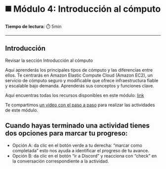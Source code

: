 # ◼️ Módulo 4: Introducción al cómputo

**Tiempo de lectura:** ⏱️️ 5min

---

## Introducción

Revisar la sección Introducción al cómputo

Aquí aprenderás los principales tipos de cómputo y las diferencias entre ellos. Te centrarás en Amazon Elastic Compute Cloud (Amazon EC2), un servicio de cómputo seguro y modificable que ofrece infraestructura fiable y escalable bajo demanda. Aprenderás sus conceptos y funciones clave.

Aquí encuentras todas los recursos disponibles en este módulo: [link](https://awseducate.instructure.com/courses/935/modules)

Te compartimos [un video con el paso a paso](https://www.loom.com/share/b9676ada72e74eb385c900356507e370?sid=c2847cb8-1480-4e7b-a9fd-e279c2b72713) para realizar las actividades de este módulo.

## Cuando hayas terminado una actividad tienes dos opciones para marcar tu progreso:
- Opción A: da clic en el botón verde a tu derecha: “marcar como completada” esto nos ayuda a identificar  el progreso de tu avance.
- Opción B: da clic en el botón “ir a Discord” y reacciona con “check” en la conversación correspondiente a la actividad.




